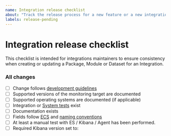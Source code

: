 ```yaml
---
name: Integration release checklist
about: "Track the release process for a new feature or a new integration"
labels: release-pending
---
```


# Integration release checklist

This checklist is intended for integrations maintainers to ensure consistency
when creating or updating a Package, Module or Dataset for an Integration.

### All changes

- [ ] Change follows [development guidelines](https://github.com/elastic/integrations/tree/master/doc/development/guidelines)
- [ ] Supported versions of the monitoring target are documented
- [ ] Supported operating systems are documented (if applicable)
- [ ] Integration or [System tests](https://github.com/elastic/elastic-package/blob/master/docs/howto/system_testing.md) exist
- [ ] Documentation exists
- [ ] Fields follow [ECS](https://github.com/elastic/ecs) and [naming conventions](https://www.elastic.co/guide/en/beats/devguide/master/event-conventions.html)
- [ ] At least a manual test with ES / Kibana / Agent has been performed.
- [ ] Required Kibana version set to:

<!-- Uncomment as many of the following sections as needed
### New Package

- [ ] Screenshot of the "Add Integration" page on Fleet added

### Dashboards changes

- [ ] Dashboards exists
- [ ] Screenshots added or updated
- [ ] Datastream filters added to visualizations

### Log dataset changes

- [ ] [Pipeline tests](https://github.com/elastic/elastic-package/blob/master/docs/howto/pipeline_testing.md) exist (if applicable)
- [ ] Generated output for at least 1 log file exists

### Metric dataset changes

_This entry is currently only recommended. It will be mandatory once we provide better support for it._

- [ ] Sample event (`sample_event.json`) exists

## Filebeat module changes

- [ ] Test log files exist for the grok patterns
- [ ] Generated output for at least 1 log file exists

## Metricbeat module changes

- [ ] Example `data.json` exists and an automated way to generate it exists (`go test -data`)
- [ ] Test environment in Docker exist for integration tests
-->
